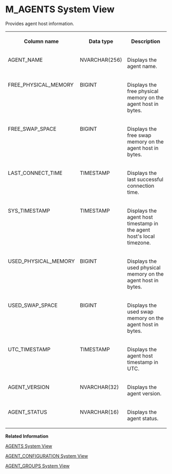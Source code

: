 <!-- loioa866f34db2f547ad87ef462ff9d352ec -->

# M\_AGENTS System View

Provides agent host information.




<table>
<tr>
<th valign="top">

Column name



</th>
<th valign="top">

Data type



</th>
<th valign="top">

Description



</th>
</tr>
<tr>
<td valign="top">

AGENT\_NAME



</td>
<td valign="top">

NVARCHAR\(256\)



</td>
<td valign="top">

Displays the agent name.



</td>
</tr>
<tr>
<td valign="top">

FREE\_PHYSICAL\_MEMORY



</td>
<td valign="top">

BIGINT



</td>
<td valign="top">

Displays the free physical memory on the agent host in bytes.



</td>
</tr>
<tr>
<td valign="top">

FREE\_SWAP\_SPACE



</td>
<td valign="top">

BIGINT



</td>
<td valign="top">

Displays the free swap memory on the agent host in bytes.



</td>
</tr>
<tr>
<td valign="top">

LAST\_CONNECT\_TIME



</td>
<td valign="top">

TIMESTAMP



</td>
<td valign="top">

Displays the last successful connection time.



</td>
</tr>
<tr>
<td valign="top">

SYS\_TIMESTAMP



</td>
<td valign="top">

TIMESTAMP



</td>
<td valign="top">

Displays the agent host timestamp in the agent host's local timezone.



</td>
</tr>
<tr>
<td valign="top">

USED\_PHYSICAL\_MEMORY



</td>
<td valign="top">

BIGINT



</td>
<td valign="top">

Displays the used physical memory on the agent host in bytes.



</td>
</tr>
<tr>
<td valign="top">

USED\_SWAP\_SPACE



</td>
<td valign="top">

BIGINT



</td>
<td valign="top">

Displays the used swap memory on the agent host in bytes.



</td>
</tr>
<tr>
<td valign="top">

UTC\_TIMESTAMP



</td>
<td valign="top">

TIMESTAMP



</td>
<td valign="top">

Displays the agent host timestamp in UTC.



</td>
</tr>
<tr>
<td valign="top">

AGENT\_VERSION



</td>
<td valign="top">

NVARCHAR\(32\)



</td>
<td valign="top">

Displays the agent version.



</td>
</tr>
<tr>
<td valign="top">

AGENT\_STATUS



</td>
<td valign="top">

NVARCHAR\(16\)



</td>
<td valign="top">

Displays the agent status.



</td>
</tr>
</table>

**Related Information**  


[AGENTS System View](../021-System-Views/agents-system-view-c4bec1f.md "Lists active data provisioning agents in the system.")

[AGENT\_CONFIGURATION System View](../021-System-Views/agent-configuration-system-view-fee165a.md "Provides agent configuration information.")

[AGENT\_GROUPS System View](../021-System-Views/agent-groups-system-view-efefb22.md "Lists active data provisioning agent groups in the system.")

